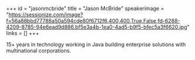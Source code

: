 +++
id = "jasonmcbride"
title = "Jason McBride"
speakerimage = "https://sessionize.com/image?f=56a88bbd77788a50a594cde80f6712f6,400,400,True,False,fd-6288-4209-8785-94e6ead9d886.bf5e3a4b-1ea0-4ad5-b9f5-bfec5a3f6620.jpg"
links = []
+++

15+ years in technology working in Java building enterprise solutions with multinational corporations.